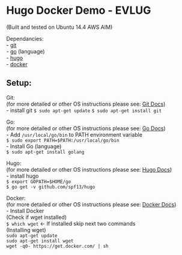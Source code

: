 Hugo Docker Demo - EVLUG
========================
(Built and tested on Ubuntu 14.4 AWS AIM)  

Dependancies:  
	- [git](http://www.git-scm.com/)  
	- [go](http://golang.org) (language)  
	- [hugo](http://gohugo.io)  
	- [docker](http://docker.com)  

Setup:  
---  

Git:  
(for more detailed or other OS instructions please see: [Git Docs](http://git-scm.com/book/en/v2/Getting-Started-Installing-Git))  
	- install git
		`$ sudo apt-get update`
		`$ sudo apt-get install git`  

Go:  
(for more detailed or other OS instructions please see: [Go Docs](http://golang.org/doc/install))  
 	- Add `/usr/local/go/bin` to PATH environment variable  
		`$ sudo export PATH=$PATH:/usr/local/go/bin`  
	- Install Go (language)  
		`$ sudo apt-get install golang`  
	
Hugo:  
(for more detailed or other OS instructions please see: [Hugo Docs](http://gohugo.io/overview/installing/))  
	- install hugo  
		`$ export GOPATH=$HOME/go`  
		`$ go get -v github.com/spf13/hugo`  

Docker:  
(for more detailed or other OS instructions please see: [Docker Docs](http://docs.docker.com/installation/))  
	- Install Docker  
		(Check if wget installed)  
		`$ which wget` <- If installed skip next two commands  
		(Installing wget)  
		`sudo apt-get update`  
		`sudo apt-get install wget`  
		`wget -q0- https://get.docker.com/ | sh`
